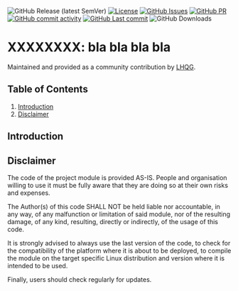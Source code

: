 ![GitHub Release (latest SemVer)](https://img.shields.io/github/v/release/lhqg/XXXXXXXX)
[![License](https://img.shields.io/badge/License-GPLv3-blue.svg)](https://www.gnu.org/licenses/gpl-3.0.html)
[![GitHub Issues](https://img.shields.io/github/issues/lhqg/XXXXXXXX)](https://github.com/lhqg/XXXXXXXX/issues)
[![GitHub PR](https://img.shields.io/github/issues-pr/lhqg/XXXXXXXX)](https://github.com/lhqg/XXXXXXXX/pulls)
[![GitHub commit activity](https://img.shields.io/github/commit-activity/y/lhqg/XXXXXXXX)](https://github.com/lhqg/XXXXXXXX/commits/main)
[![GitHub Last commit](https://img.shields.io/github/last-commit/lhqg/XXXXXXXX)](https://github.com/lhqg/XXXXXXXX/commits/main)
![GitHub Downloads](https://img.shields.io/github/downloads/lhqg/XXXXXXXX/total)

# XXXXXXXX: bla bla bla bla

Maintained and provided as a community contribution by [LHQG](https://www.lhqg.fr/).

## Table of Contents

1. [Introduction](#introduction)
5. [Disclaimer](#disclaimer)

## Introduction

## Disclaimer

The code of the project module is provided AS-IS. People and organisation
willing to use it must be fully aware that they are doing so at their own risks and
expenses.

The Author(s) of this code SHALL NOT be held liable nor accountable, in
 any way, of any malfunction or limitation of said module, nor of the resulting damage, of
 any kind, resulting, directly or indirectly, of the usage of this code.

It is strongly advised to always use the last version of the code, to check for the
compatibility of the platform where it is about to be deployed, to compile the module on
the target specific Linux distribution and version where it is intended to be used.

Finally, users should check regularly for updates.
